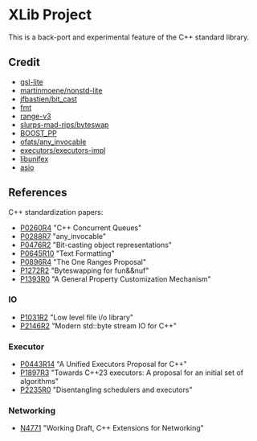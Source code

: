 # XLib Project

This is a back-port and experimental feature of the C++ standard library.

## Credit

- [gsl-lite](https://github.com/gsl-lite/gsl-lite)
- [martinmoene/nonstd-lite](https://github.com/martinmoene/nonstd-lite)
- [jfbastien/bit_cast](https://github.com/jfbastien/bit_cast)
- [fmt](https://github.com/libfmt/fmt)
- [range-v3](https://github.com/ericniebler/range-v3)
- [slurps-mad-rips/byteswap](https://github.com/slurps-mad-rips/byteswap)
- [BOOST_PP](https://github.com/boostorg/preprocessor)
- [ofats/any_invocable](https://github.com/ofats/any_invocable)
- [executors/executors-impl](https://github.com/executors/executors-impl)
- [libunifex](https://github.com/facebookexperimental/libunifex)
- [asio](https://github.com/chriskohlhoff/asio)

## References

C++ standardization papers:

- [P0260R4](https://wg21.link/p0260r4) "C++ Concurrent Queues"
- [P0288R7](https://wg21.link/p0288r7) "any_invocable"
- [P0476R2](https://wg21.link/p0476r2) "Bit-casting object representations"
- [P0645R10](https://wg21.link/p0645r10) "Text Formatting"
- [P0896R4](https://wg21.link/p0896r4) "The One Ranges Proposal"
- [P1272R2](https://wg21.link/p1272r2) "Byteswapping for fun&&nuf"
- [P1393R0](https://wg21.link/p1393r0) "A General Property Customization Mechanism"

### IO

- [P1031R2](https://wg21.link/p1031r2) "Low level file i/o library"
- [P2146R2](https://wg21.link/p1272r2) "Modern std::byte stream IO for C++"

### Executor

- [P0443R14](https://wg21.link/p0443r14) "A Unified Executors Proposal for C++"
- [P1897R3](https://wg21.link/p1897r3) "Towards C++23 executors: A proposal for an initial set of algorithms"
- [P2235R0](https://isocpp.org/files/papers/P2235R0.html) "Disentangling schedulers and executors"

### Networking

- [N4771](https://wg21.link/n4771) "Working Draft, C++ Extensions for Networking"
